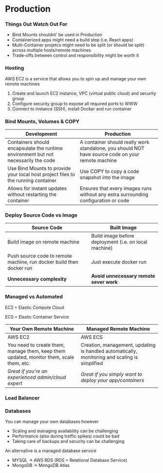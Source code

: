 # Production

### Things Out Watch Out For
* Bind Mounts shouldnt' be used in Production
* Containerized apps might need a build step (i.e. React apps)
* Multi-Container projetcs might need to be split (or should be split) across multiple hosts/remote machines
* Trade-offs between control and responsibility might be worth it

### Hosting

AWS EC2 is a service that allows you to spin up and manage your own remote machines

1. Create and launch EC2 instance, VPC (virtual public cloud) and security group
2. Configure security group to expose all required ports to WWW
3. Connect to instance (SSH), install Docker and run container

### Bind Mounts, Volumes & COPY

Development | Production
--- | ---
Containers should encapsulate the runtime environment but not necessarily the code | A container should really work standalone, you should NOT have source code on your remote machine
Use Bind Mounts to provide your local host project files to the running container | Use COPY to copy a code snapshot into the image
Allows for instant updates without restarting the container | Ensures that every images runs without any extra surrounding configuration or code

### Deploy Source Code vs Image

Source Code | Built Image
--- | ---
Build image on remote machine | Build image before deployment (i.e. on local machine)
Push source code to remote machine, run docker build then docker run | Just execute docker run
**Unnecessary complexity** | **Avoid unnecessary remote sever work**

### Managed vs Automated

EC2 = Elastic Compute Cloud

ECS = Elastic Container Service

Your Own Remote Machine | Managed Remote Machine
--- | ---
AWS EC2 | AWS ECS
You need to create them, manage them, keep them updated, monitor them, scale them, etc. | Creation, management, updating is handled automatically, monitoring and scaling is simplified
*Great if you're an experienced admin/cloud expert* | *Great if you simply want to deploy your app/containers*

### Load Balancer

### Databases

You can manage your own databases however
* Scaling and managing availability can be challenging
* Performance (also during traffic spikes) could be bad
* Taking care of backups and security can be challenging

An alternative is a managed database service
* MYSQL -> AWS RDS (RDS = Relational Database Service)
* MongoDB -> MongoDB Atlas
